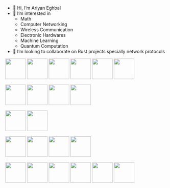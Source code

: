 - 👋 Hi, I’m Ariyan Eghbal
- 👀 I’m interested in
  * Math
  * Computer Networking
  * Wireless Communication
  * Electronic Hardwares
  * Machine Learning
  * Quantum Computation
- 💞️ I’m looking to collaborate on Rust projects specially network protocols


<img src="https://cdn.jsdelivr.net/gh/devicons/devicon/icons/linux/linux-original.svg" width="64" height="64" /> <img src="https://cdn.jsdelivr.net/gh/devicons/devicon/icons/bash/bash-original.svg" width="64" height="64" /> <img src="https://cdn.jsdelivr.net/gh/devicons/devicon/icons/debian/debian-original-wordmark.svg" width="64" height="64" /> <img src="https://cdn.jsdelivr.net/gh/devicons/devicon/icons/ubuntu/ubuntu-plain-wordmark.svg" width="64" height="64" /> <img src="https://cdn.jsdelivr.net/gh/devicons/devicon/icons/nixos/nixos-original.svg"  width="64" height="64"/> <img src="https://cdn.jsdelivr.net/gh/devicons/devicon/icons/vim/vim-original.svg"  width="64" height="64"/>





<img src="https://cdn.jsdelivr.net/gh/devicons/devicon/icons/c/c-original.svg"  width="64" height="64"/> <img src="https://cdn.jsdelivr.net/gh/devicons/devicon/icons/cplusplus/cplusplus-original.svg" width="64" height="64"/> <img src="https://cdn.jsdelivr.net/gh/devicons/devicon/icons/rust/rust-plain.svg" width="64" height="64"/> <img src="https://cdn.jsdelivr.net/gh/devicons/devicon/icons/python/python-original-wordmark.svg" width="64" height="64"/> 


<img src="https://cdn.jsdelivr.net/gh/devicons/devicon/icons/django/django-plain.svg" width="64" height="64"/> <img src="https://cdn.jsdelivr.net/gh/devicons/devicon/icons/flask/flask-original.svg"   width="64" height="64"/>
          

<img src="https://cdn.jsdelivr.net/gh/devicons/devicon/icons/opencv/opencv-original-wordmark.svg"  width="64" height="64"/> <img src="https://cdn.jsdelivr.net/gh/devicons/devicon/icons/tensorflow/tensorflow-original.svg"   width="64" height="64"/> <img src="https://cdn.jsdelivr.net/gh/devicons/devicon/icons/neo4j/neo4j-original.svg"   width="64" height="64"/> <img src="https://cdn.jsdelivr.net/gh/devicons/devicon/icons/networkx/networkx-original.svg"   width="64" height="64"/>
          
          



<img src="https://cdn.jsdelivr.net/gh/devicons/devicon/icons/git/git-original-wordmark.svg"   width="64" height="64"/> <img src="https://cdn.jsdelivr.net/gh/devicons/devicon/icons/postgresql/postgresql-original-wordmark.svg"   width="64" height="64"/> <img src="https://cdn.jsdelivr.net/gh/devicons/devicon/icons/nginx/nginx-original.svg"   width="64" height="64"/> <img src="https://cdn.jsdelivr.net/gh/devicons/devicon/icons/prometheus/prometheus-original.svg"  width="64" height="64"/> <img src="https://cdn.jsdelivr.net/gh/devicons/devicon/icons/grafana/grafana-original.svg"   width="64" height="64"/> <img src="https://cdn.jsdelivr.net/gh/devicons/devicon/icons/docker/docker-original.svg"   width="64" height="64"/>
          
          

          
